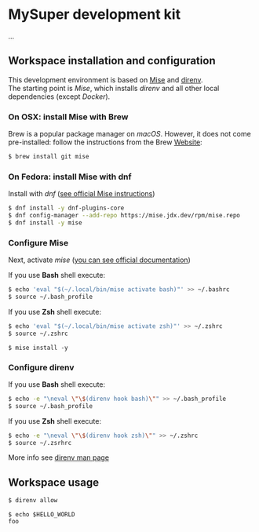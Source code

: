 # MySuper development kit

...

## Workspace installation and configuration

This development environment is based on [Mise](https://mise.jdx.dev/) and [direnv](https://direnv.net/).  
The starting point is *Mise*, which installs *direnv* and all other local dependencies (except *Docker*).

### On OSX: install Mise with Brew

Brew is a popular package manager on *macOS*.
However, it does not come pre-installed: follow the instructions from the Brew [Website](https://brew.sh/index_fr):

```sh
$ brew install git mise
```

### On Fedora: install Mise with dnf

Install with *dnf* ([see official Mise instructions](https://mise.jdx.dev/installing-mise.html#dnf))

```sh
$ dnf install -y dnf-plugins-core
$ dnf config-manager --add-repo https://mise.jdx.dev/rpm/mise.repo
$ dnf install -y mise
```

### Configure Mise

Next, activate *mise* ([you can see official documentation](https://mise.jdx.dev/getting-started.html))

If you use **Bash** shell execute:

```sh
$ echo 'eval "$(~/.local/bin/mise activate bash)"' >> ~/.bashrc
$ source ~/.bash_profile
```

If you use **Zsh** shell execute:

```sh
$ echo 'eval "$(~/.local/bin/mise activate zsh)"' >> ~/.zshrc
$ source ~/.zshrc
```

```
$ mise install -y
```

### Configure direnv

If you use **Bash** shell execute:

```sh
$ echo -e "\neval \"\$(direnv hook bash)\"" >> ~/.bash_profile
$ source ~/.bash_profile
```

If you use **Zsh** shell execute:

```sh
$ echo -e "\neval \"\$(direnv hook zsh)\"" >> ~/.zshrc
$ source ~/.zsrhrc
```

More info see [direnv man page](https://direnv.net/#man/direnv.1)

## Workspace usage

```sh
$ direnv allow
```

```
$ echo $HELLO_WORLD
foo
```
